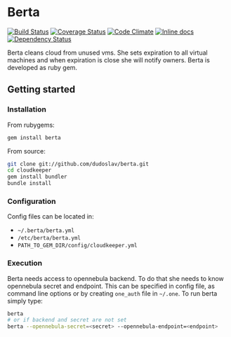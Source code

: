 # Berta

[![Build Status](https://travis-ci.org/dudoslav/berta.svg?branch=master)](https://travis-ci.org/dudoslav/berta)
[![Coverage Status](https://coveralls.io/repos/github/dudoslav/berta/badge.svg?branch=master)](https://coveralls.io/github/dudoslav/berta?branch=master)
[![Code Climate](https://codeclimate.com/github/dudoslav/berta/badges/gpa.svg)](https://codeclimate.com/github/dudoslav/berta)
[![Inline docs](http://inch-ci.org/github/dudoslav/berta.svg?branch=master)](http://inch-ci.org/github/dudoslav/berta)
[![Dependency Status](https://gemnasium.com/badges/github.com/dudoslav/berta.svg)](https://gemnasium.com/github.com/dudoslav/berta)

Berta cleans cloud from unused vms. She sets expiration to all virtual machines
and when expiration is close she will notify owners. Berta is developed as ruby gem.

## Getting started

### Installation

From rubygems:

```bash
gem install berta
```

From source:

```bash
git clone git://github.com/dudoslav/berta.git
cd cloudkeeper
gem install bundler
bundle install
```

### Configuration

Config files can be located in:
* `~/.berta/berta.yml`
* `/etc/berta/berta.yml`
* `PATH_TO_GEM_DIR/config/cloudkeeper.yml`

### Execution

Berta needs access to opennebula backend. To do that she needs to know opennebula
secret and endpoint. This can be specified in config file, as command line options or
by creating `one_auth` file in `~/.one`.
To run berta simply type:
```bash
berta
# or if backend and secret are not set
berta --opennebula-secret=<secret> --opennebula-endpoint=<endpoint>
```
